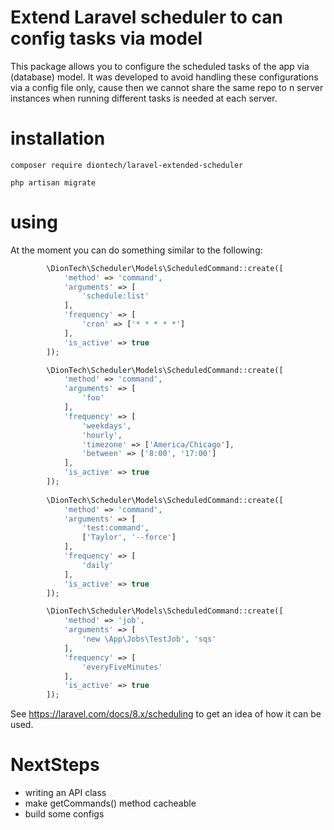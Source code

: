 # Extend Laravel scheduler to can config tasks via model

This package allows you to configure the scheduled tasks of the app via (database) model. It was developed to avoid handling these
configurations via a config file only, cause then we cannot share the same repo to n server instances when running different tasks is needed at each server.

# installation

```shell
composer require diontech/laravel-extended-scheduler
```

```shell
php artisan migrate
```

# using

At the moment you can do something similar to the following:

```php
        \DionTech\Scheduler\Models\ScheduledCommand::create([
            'method' => 'command',
            'arguments' => [
                'schedule:list'
            ],
            'frequency' => [
                'cron' => ['* * * * *']
            ],
            'is_active' => true
        ]);

        \DionTech\Scheduler\Models\ScheduledCommand::create([
            'method' => 'command',
            'arguments' => [
                'foo'
            ],
            'frequency' => [
                'weekdays',
                'hourly',
                'timezone' => ['America/Chicago'],
                'between' => ['8:00', '17:00']
            ],
            'is_active' => true
        ]);
        
        \DionTech\Scheduler\Models\ScheduledCommand::create([
            'method' => 'command',
            'arguments' => [
                'test:command',
                ['Taylor', '--force']
            ],
            'frequency' => [
                'daily'
            ],
            'is_active' => true
        ]);

        \DionTech\Scheduler\Models\ScheduledCommand::create([
            'method' => 'job',
            'arguments' => [
                'new \App\Jobs\TestJob', 'sqs'
            ],
            'frequency' => [
                'everyFiveMinutes'
            ],
            'is_active' => true
        ]);
```

See https://laravel.com/docs/8.x/scheduling to get an idea of how it can be used.

# NextSteps

- writing an API class
- make getCommands() method cacheable
- build some configs
